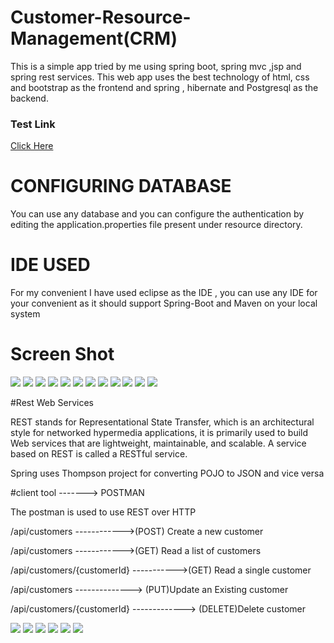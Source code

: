 # Customer-Resource-Management(CRM)

This is a simple app tried by me using spring boot, spring mvc ,jsp and spring rest services. This web app uses the best technology of html, css and bootstrap as the frontend and spring , hibernate and Postgresql as the backend.

### Test Link
<a href="http://customercrm.herokuapp.com/">Click Here</a>

# CONFIGURING DATABASE

You can use any database and you can configure the authentication by editing the application.properties file present under resource directory. 

# IDE USED

For my convenient I  have used eclipse as the IDE , you can use any IDE for your convenient as it should support Spring-Boot and Maven on your local system

# Screen Shot

<img src="screenshot/1.PNG" >
<img src="screenshot/2.PNG" >
<img src="screenshot/3.PNG" >
<img src="screenshot/4.PNG" >
<img src="screenshot/5.PNG" >
<img src="screenshot/6.PNG" >
<img src="screenshot/7.PNG" >
<img src="screenshot/8.PNG" >
<img src="screenshot/9.PNG" >
<img src="screenshot/10.PNG" >
<img src="screenshot/11.PNG" >
<img src="screenshot/12.PNG" >

#Rest Web Services

REST stands for Representational State Transfer, which is an architectural style for networked hypermedia applications, it is primarily used to build Web services that are lightweight, maintainable, and scalable. A service based on REST is called a RESTful service.

Spring uses Thompson project for converting POJO to JSON and vice versa

#client tool -------> POSTMAN

The postman is used to use REST over HTTP

/api/customers ------------>(POST) Create a new customer

/api/customers ------------>(GET) Read a list of customers

/api/customers/{customerId} ----------->(GET) Read a single customer

/api/customers --------------> (PUT)Update an Existing customer

/api/customers/{customerId} -------------> (DELETE)Delete customer



<img src="screenshot/13.PNG " >
<img src="screenshot/14.PNG " >
<img src="screenshot/15.PNG " >
<img src="screenshot/16.PNG " >
<img src="screenshot/17.PNG " >
<img src="screenshot/18.PNG" >



